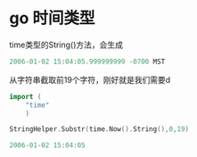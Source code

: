 # go 时间类型
time类型的String()方法，会生成

```go
2006-01-02 15:04:05.999999999 -0700 MST
```
从字符串截取前19个字符，刚好就是我们需要d
```go
import (
	"time"
	)

StringHelper.Substr(time.Now().String(),0,19)

2006-01-02 15:04:05
```

